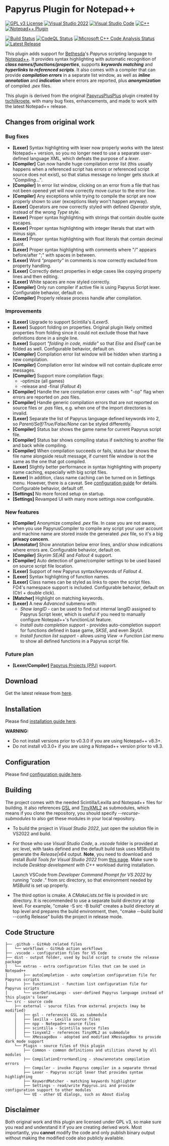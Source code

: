 # Papyrus Plugin for Notepad++
[![GPL v3 License](https://img.shields.io/badge/License-GPL%20v3-blue)](https://raw.githubusercontent.com/blu3mania/npp-papyrus/main/LICENSE)
[![Visual Studio 2022](https://img.shields.io/badge/Visual%20Studio-2022-blue?logo=visual-studio)](https://visualstudio.microsoft.com/downloads/)
[![Visual Studio Code](https://img.shields.io/badge/Visual%20Studio%20Code-grey?logo=visual-studio-code)](https://code.visualstudio.com/)
[![C++](https://img.shields.io/badge/c++-blue.svg?&logo=c%2B%2B)](https://www.open-std.org/jtc1/sc22/wg21/docs/standards)
[![Notepad++ Plugin](https://img.shields.io/badge/Notepad++-Plugin-blue.svg?&logo=notepad%2B%2B)](https://notepad-plus-plus.org/)

[![Build Status](https://github.com/blu3mania/npp-papyrus/workflows/Build/badge.svg?branch=main)](https://github.com/blu3mania/npp-papyrus/actions/workflows/build.yml)
[![CodeQL Status](https://github.com/blu3mania/npp-papyrus/workflows/CodeQL/badge.svg?branch=main)](https://github.com/blu3mania/npp-papyrus/actions/workflows/codeql-analysis.yml)
[![Microsoft C++ Code Analysis Status](https://github.com/blu3mania/npp-papyrus/workflows/Microsoft%20C++%20Code%20Analysis/badge.svg?branch=main)](https://github.com/blu3mania/npp-papyrus/actions/workflows/msvc-analysis.yml)
[![Latest Release](https://img.shields.io/github/v/release/blu3mania/npp-papyrus)](https://github.com/blu3mania/npp-papyrus/releases/latest)

This plugin adds support for [Bethesda](https://bethesdagamestudios.com/)'s *Papyrus* scripting language to
[Notepad++](https://notepad-plus-plus.org/).
It provides syntax highlighting with automatic recognition of ***class names/functions/properties***,
supports ***keywords matching*** and ***hyperlinks to referenced scripts***.
It also comes with a compiler that can provide ***compilation errors*** in a separate list window, as well
as ***inline annotation*** and ***indication*** where errors are reported, plus ***anonymization*** of
compiled *.pex* files.

This plugin is derived from the original [PapyrusPlusPlus](https://github.com/tschilkroete/PapyrusPlusPlus)
plugin created by [tschilkroete](https://www.nexusmods.com/skyrim/users/20418429), with many bug fixes,
enhancements, and made to work with the latest Notepad++ release.


## Changes from original work
### Bug fixes
- **[Lexer]** Syntax highlighting with lexer now properly works with the latest Notepad++ version, so you no
  longer need to use a separate user-defined language XML, which defeats the purpose of a *lexer*.
- **[Compiler]** Can now handle huge compilation error list (this usually happens when a referenced script
  has errors or referenced script source does not exist), so that status message no longer gets stuck at
  *"Compiling..."*.
- **[Compiler]** In error list window, clicking on an error from a file that has not been opened yet will now
  correctly move cursor to the error line.
- **[Compiler]** Any exceptions while trying to compile the script are now properly shown to user (exceptions
  likely won't happen anyway).
- **[Lexer]** Operators are now correctly styled with defined *Operator* style, instead of the wrong *Type*
  style.
- **[Lexer]** Proper syntax highlighting with strings that contain double quote escapes.
- **[Lexer]** Proper syntax highlighting with integer literals that start with minus sign.
- **[Lexer]** Proper syntax highlighting with float literals that contain decimal point.
- **[Lexer]** Proper syntax highlighting with comments where "/" appears before/after ";" with spaces in
  between.
- **[Lexer]** Word *"property"* in comments is now correctly excluded from property handling.
- **[Lexer]** Correctly detect properties in edge cases like copying property lines and then editing.
- **[Lexer]** White spaces are now styled correctly.
- **[Compiler]** Only run compiler if active file is using Papyrus Script lexer. Configurable behavior,
  default on.
- **[Compiler]** Properly release process handle after compilation.

### Improvements
- **[Lexer]** Upgrade to support Scintilla's *ILexer5*.
- **[Lexer]** Support folding on properties. Original plugin likely omitted properties from folding since it
  could not exclude those that have definitions done in a single line.
- **[Lexer]** Support *"folding in code, middle"* so that *Else* and *ElseIf* can be folded as well.
  Configurable behavior, default on.
- **[Compiler]** Compilation error list window will be hidden when starting a new compilation.
- **[Compiler]** Compilation error list window will not contain duplicate error messages.
- **[Compiler]** Support more compilation flags:
  - -optimize (all games)
  - -release and -final (*Fallout 4*)
- **[Compiler]** Handle the rare compilation error cases with "-op" flag when errors are reported on *.pas*
  files.
- **[Compiler]** Handle generic compilation errors that are not reported on source files or *.pas* files, e.g.
  when one of the import directories is invalid.
- **[Lexer]** Separate the list of Papyrus language defined keywords into 2, so *Parent/Self/True/False/None*
  can be styled differently.
- **[Compiler]** Status bar shows the game name for current Papyrus script file.
- **[Compiler]** Status bar shows compiling status if switching to another file and back while compiling.
- **[Compiler]** When compilation succeeds or fails, status bar shows the file name alongside result message,
  if current file window is not the same as the one that got compiled.
- **[Lexer]** Slightly better performance in syntax highlighting with property name caching, especially with
  big script files.
- **[Lexer]** In addition, class name caching can be turned on in Settings menu. However, there is a caveat.
  See [configuration guide](Configuration.md#class-names-caching) for details. Configurable behavior, default
  off.
- **[Settings]** No more forced setup on startup.
- **[Settings]** Revamped UI with many more settings now configurable.

### New features
- **[Compiler]** Anonymize compiled *.pex* file. In case you are not aware, when you use PapyrusCompiler to
  compile any script your user account and machine name are stored inside the generated *.pex* file, so it's
  a big **privacy concern**.
- **[Annotator]** Show annotation below error lines, and/or show indications where errors are. Configurable
  behavior, default on.
- **[Compiler]** *Skyrim SE/AE* and *Fallout 4* support.
- **[Compiler]** Auto detection of game/compiler settings to be used based on source script file location.
- **[Lexer]** Support of new Papyrus syntax/keywords of *Fallout 4*.
- **[Lexer]** Syntax highlighting of function names.
- **[Lexer]** Class names can be styled as links to open the script files. FO4's namespace support is included.
  Configurable behavior, default on (Ctrl + double click).
- **[Matcher]** Highlight on matching keywords.
- **[Lexer]** A new *Advanced* submenu with:
  - *Show langID* - can be used to find out internal langID assigned to Papyrus Script lexer, which is useful
    if you need to manually configure Notepad++'s functionList feature.
  - *Install auto completion support* - provides auto-completion support for functions defined in base game,
    *SKSE*, and even *SkyUI*.
  - *Install function list support* - allows using *View -> Function List* menu to show all defined functions
    in a Papyrus script file.

### Future plan
- **[Lexer/Compiler]** [Papyrus Projects (PPJ)](https://www.creationkit.com/fallout4/index.php?title=Papyrus_Projects)
  support.


## Download
Get the latest release from [here](https://github.com/blu3mania/npp-papyrus/releases/latest).


## Installation
Please find [installation guide here](Installation.md).

**WARNING:**
- Do not install versions prior to v0.3.0 if you are using Notepad++ v8.3+.
- Do not install v0.3.0+ if you are using a Notepad++ version prior to v8.3.


## Configuration
Please find [configuration guide here](Configuration.md).


## Building
The project comes with the needed Scintilla/Lexilla and Notepad++ files for building. It also references
[GSL](https://github.com/microsoft/GSL) and [TinyXML2](https://github.com/leethomason/tinyxml2) as submodules,
which means if you clone the repository, you should specify *--recurse-submodules* to also get these modules
in your local repository.

- To build the project in *Visual Studio 2022*, just open the solution file in VS2022 and build.
- For those who use *Visual Studio Code*, a *.vscode* folder is provided at src level, with tasks defined and
  the default build task uses MSBuild to generate the *Release|x64* output. **Note**, you need to download and
  install *Build Tools for Visual Studio 2022* from [this page](https://visualstudio.microsoft.com/downloads/).
  Make sure to include *Desktop development with C++* workload during installation.

  Launch VSCode from *Developer Command Prompt for VS 2022* by running *"code ."* from src directory, so that
  environment needed by *MSBuild* is set up properly.
- The third option is cmake. A *CMakeLists.txt* file is provided in src directory. It is recommended to use a
  separate build directory at top level. For example, "cmake -S src -B build" creates a build directory at top
  level and prepares the build environment, then, "cmake --build build --config Release" builds the project in
  release mode.


## Code Structure
```
├── .github - GitHub related files
│   └── workflows - GitHub action workflows
├── .vscode - configuration files for VS Code
├── dist - output folder, used by build script to create the release package
│   └── extras - extra configuration files that can be used in Notepad++
│       ├── autoCompletion - auto completion configuration file for Papyrus scripts
│       ├── functionList - function list configuration file for Papyrus scripts
│       └── userDefineLangs - user-defined Papyrus language instead of this plugin's lexer
└── src - source code
    ├── external - source files from external projects (may be modified)
    │   ├── gsl - references GSL as submodule
    │   ├── lexilla - Lexilla source files
    │   ├── npp - Notepad++ source files
    │   ├── scintilla - Scintilla source files
    │   ├── tinyxml2 - references TinyXML2 as submodule
    │   └── XMessageBox - adopted and modified XMessageBox to provide dark mode support
    └── Plugin - source files of this plugin
        ├── Common - common definitions and utilities shared by all modules
        ├── CompilationErrorHandling - show/annotate compilation errors
        ├── Compiler - invoke Papyrus compiler in a separate thread
        ├── Lexer - Papyrus script lexer that provides syntax highlighting
        ├── KeywordMatcher - matching keywords highlighter
        ├── Settings - read/write Papyrus.ini and provide configuration support to other modules
        └── UI - other UI dialogs, such as About dialog
```


## Disclaimer
Both original work and this plugin are licensed under GPL v3, so make sure you read and understand it if you
are creating derived work. Most importantly, you **cannot** modify the code and only publish binary output
without making the modified code also publicly available.
